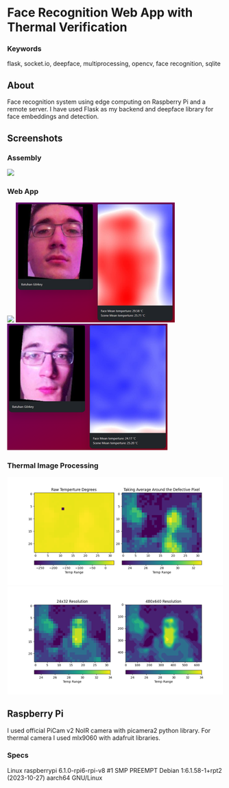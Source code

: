 # Face Recognition Web App with Thermal Verification


### Keywords
flask, socket.io, deepface, multiprocessing, opencv, face recognition, sqlite

## About
Face recognition system using edge computing on Raspberry Pi and a remote server. I have used Flask as my backend and deepface library for face embeddings and detection.

## Screenshots
### Assembly
![](imgs/Picture2.jpg)
### Web App
![](imgs/Picture5.jpg)
![](imgs/Picture6.png)
![](imgs/Picture7.png)
### Thermal Image Processing
![](imgs/Picture3.png)
![](imgs/Picture4.png)

## Raspberry Pi
I used official PiCam v2 NoIR camera with picamera2 python library. For thermal camera I used mlx9060 with adafruit libraries.

### Specs

Linux raspberrypi 6.1.0-rpi6-rpi-v8 #1 SMP PREEMPT Debian 1:6.1.58-1+rpt2 (2023-10-27) aarch64 GNU/Linux

